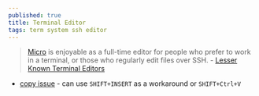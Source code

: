 ```yaml
---
published: true
title: Terminal Editor
tags: term system ssh editor
---
```

> [Micro](https://github.com/zyedidia/micro) is enjoyable as a full-time editor for people who prefer to work in a terminal, or those who regularly edit files over SSH. - [Lesser Known Terminal Editors](https://news.ycombinator.com/item?id=27481277)

- [copy issue](https://github.com/zyedidia/micro/issues/93) - can use `SHIFT+INSERT` as a workaround or `SHIFT+Ctrl+V`
